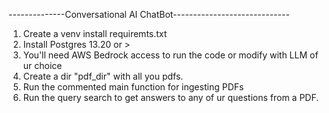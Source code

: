 --------------Conversational AI ChatBot-----------------------------


1. Create a venv install requiremts.txt
2. Install Postgres 13.20 or >
3. You'll need AWS Bedrock access to run the code or modify with LLM of ur choice
4. Create a dir "pdf_dir" with all you pdfs.
5. Run the commented main function for ingesting PDFs
6. Run the query search to get answers to any of ur questions from a PDF.
